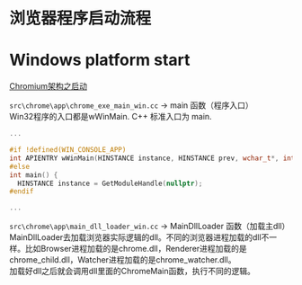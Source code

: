 # 浏览器程序启动流程

# Windows platform start

[Chromium架构之启动](https://gclxry.com/chromium-framework-start/)

`src\chrome\app\chrome_exe_main_win.cc` -> main 函数（程序入口）<br>
Win32程序的入口都是wWinMain. C++ 标准入口为 main.
```c++
...

#if !defined(WIN_CONSOLE_APP)
int APIENTRY wWinMain(HINSTANCE instance, HINSTANCE prev, wchar_t*, int) {
#else
int main() {
  HINSTANCE instance = GetModuleHandle(nullptr);
#endif

...
```

`src\chrome\app\main_dll_loader_win.cc` -> MainDllLoader 函数（加载主dll）<br>
MainDllLoader去加载浏览器实际逻辑的dll。不同的浏览器进程加载的dll不一样。比如Browser进程加载的是chrome.dll，Renderer进程加载的是chrome_child.dll，Watcher进程加载的是chrome_watcher.dll。<br>
加载好dll之后就会调用dll里面的ChromeMain函数，执行不同的逻辑。